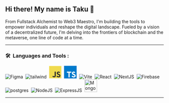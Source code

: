 ## Hi there! My name is Taku 👋

From Fullstack Alchemist to Web3 Maestro, I'm building the tools to empower individuals and reshape the digital landscape. Fueled by a vision of a decentralized future, I'm delving into the frontiers of blockchain and the metaverse, one line of code at a time.

___

### 🛠 &nbsp;Languages and Tools :

<span>
<img src="https://upload.wikimedia.org/wikipedia/commons/thumb/a/ad/Figma-1-logo.png/640px-Figma-1-logo.png" title="Figma" alt="Figma" width="40" height="40"/>&nbsp; 
<img src="https://www.svgrepo.com/show/354431/tailwindcss-icon.svg" title="tailwind" alt="tailwind" width="40" height="40"/>&nbsp;  
<img src="https://github.com/devicons/devicon/blob/master/icons/javascript/javascript-original.svg" title="JavaScript" alt="JavaScript" width="40" height="40"/>&nbsp;
<img src="https://raw.githubusercontent.com/github/explore/80688e429a7d4ef2fca1e82350fe8e3517d3494d/topics/typescript/typescript.png" title="Typescript"  alt="Typescript" width="40" height="40"/>&nbsp;
<img src="https://upload.wikimedia.org/wikipedia/commons/thumb/f/f1/Vitejs-logo.svg/1039px-Vitejs-logo.svg.png" title="Vite" alt="Vite" width="40" height="40"/>&nbsp;
<!-- <img src="https://upload.wikimedia.org/wikipedia/commons/thumb/2/27/PHP-logo.svg/2560px-PHP-logo.svg.png" title="php" alt="php" width="60" height="40"/>&nbsp;   -->
<img src="https://upload.wikimedia.org/wikipedia/commons/thumb/a/a7/React-icon.svg/2300px-React-icon.svg.png" title="React" alt="React" width="45" height="40"/>&nbsp;
<img src="https://res.cloudinary.com/practicaldev/image/fetch/s--RpUfSAFP--/c_imagga_scale,f_auto,fl_progressive,h_1080,q_auto,w_1080/https://dev-to-uploads.s3.amazonaws.com/uploads/articles/8otweo5ef6kwc26rmxe5.png" title="NextJS" alt="NextJS" width="40" height="40"/>&nbsp;
<img src="https://upload.wikimedia.org/wikipedia/commons/thumb/c/cf/Firebase_icon.svg/2048px-Firebase_icon.svg.png" title="Firebase" alt="Firebase" width="40" height="40"/>&nbsp;
<img src="https://uxwing.com/wp-content/themes/uxwing/download/brands-and-social-media/postgresql-icon.png" title="postgres" alt="postgres" width="40" height="40"/>&nbsp;
<img src="https://cdn-icons-png.flaticon.com/512/5968/5968322.png" title="NodeJS" alt="NodeJS" width="40" height="40"/>&nbsp;
<img src="https://adware-technologies.s3.amazonaws.com/uploads/technology/thumbnail/20/express-js.png" title="ExpressJS" alt="ExpressJS" width="40" height="40"/>&nbsp;
<img src="https://www.svgrepo.com/show/331488/mongodb.svg" title="MongoDB" **alt="MongoDB" width="40" height="40"/>&nbsp;
</span>

___

